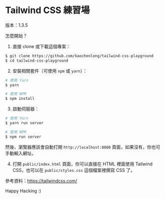 # Tailwind CSS 練習場

版本：1.3.5

怎麼開始？

1. 直接 clone 或下載這個專案：

```bash
$ git clone https://github.com/kaochenlong/tailwind-css-playground
$ cd tailwind-css-playground
```

2. 安裝相關套件（可使用 `npm` 或 `yarn`）：

```bash
# 使用 Yarn
$ yarn

# 使用 NPM
$ npm install
```

3. 啟動伺服器：

```bash
# 使用 Yarn
$ yarn run server

# 使用 NPM
$ npm run server
```

然後，瀏覽器應該會自動打開 `http://localhost:8080` 頁面，如果沒有，你也可手動輸入網址。

4. 打開 `public/index.html` 頁面，你可以直接在 HTML 裡面使用 Tailwind CSS，也可以在 `public/styles.css` 這個檔案裡撰寫 CSS 了。

參考資料：<https://tailwindcss.com/>

Happy Hacking :)
